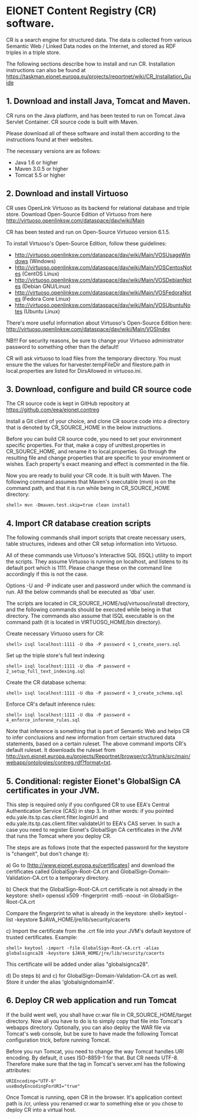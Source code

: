 # EIONET Content Registry (CR) software.

CR is a search engine for structured data. The data is collected
from various Semantic Web / Linked Data nodes on the Internet,
and stored as RDF triples in a triple store.

The following sections describe how to install and run CR.
Installation instructions can also be found at https://taskman.eionet.europa.eu/projects/reportnet/wiki/CR_Installation_Guide

## 1. Download and install Java, Tomcat and Maven.

CR runs on the Java platform, and has been tested to run on Tomcat Java Servlet Container.
CR source code is built with Maven.

Please download all of these software and install them according to the instructions
found at their websites.

The necessary versions are as follows:

* Java 1.6 or higher
* Maven 3.0.5 or higher
* Tomcat 5.5 or higher

## 2. Download and install Virtuoso

CR uses OpenLink Virtuoso as its backend for relational database and triple
store. Download Open-Source Edition of Virtuoso from here
http://virtuoso.openlinksw.com/dataspace/dav/wiki/Main

CR has been tested and run on Open-Source Virtuoso version 6.1.5.

To install Virtuoso's Open-Source Edition, follow these guidelines:

* http://virtuoso.openlinksw.com/dataspace/dav/wiki/Main/VOSUsageWindows (Windows)
* http://virtuoso.openlinksw.com/dataspace/dav/wiki/Main/VOSCentosNotes  (CentOS Linux)
* http://virtuoso.openlinksw.com/dataspace/dav/wiki/Main/VOSDebianNotes  (Debian GNU/Linux)
* http://virtuoso.openlinksw.com/dataspace/dav/wiki/Main/VOSFedoraNotes  (Fedora Core Linux)
* http://virtuoso.openlinksw.com/dataspace/dav/wiki/Main/VOSUbuntuNotes  (Ubuntu Linux)

There's more useful information about Virtuoso's Open-Source Edition here:
http://virtuoso.openlinksw.com/dataspace/dav/wiki/Main/VOSIndex

NB!!! For security reasons, be sure to change your Virtuoso administrator password to
something other than the default!

CR will ask virtuoso to load files from the temporary directory. You must ensure
the the values for harvester.tempFileDir and filestore.path in local.properties are
listed for DirsAllowed in virtuoso.ini.

## 3. Download, configure and build CR source code

The CR source code is kept in GitHub repository at https://github.com/eea/eionet.contreg

Install a Git client of your choice, and clone CR source code into a directory
that is denoted by CR_SOURCE_HOME in the below instructions.

Before you can build CR source code, you need to set your environment specific properties.
For that, make a copy of unittest.properties in CR_SOURCE_HOME, and rename it to local.properties.
Go through the resulting file and change properties that are specific to your environment or wishes.
Each property's exact meaning and effect is commented in the file.

Now you are ready to build your CR code. It is built with Maven.
The following command assumes that Maven's executable (mvn) is on the command path,
and that it is run while being in CR_SOURCE_HOME directory:

    shell> mvn -Dmaven.test.skip=true clean install

## 4. Import CR database creation scripts

The following commands shall import scripts that create necessary users,
table structures, indexes and other CR setup information into Virtuoso.

All of these commands use Virtuoso's Interactive SQL (ISQL) utility to import the scripts.
They assume Virtuoso is running on localhost, and listens to its default port which is 1111.
Please change these on the command line accordingly if this is not the case.

Options -U and -P indicate user and password under which the command is run.
All the below commands shall be executed as 'dba' user.

The scripts are located in CR_SOURCE_HOME/sql/virtuoso/install directory,
and the following commands should be executed while being in that directory.
The commands also assume that ISQL executable is on the command path
(it is located in VIRTUOSO_HOME/bin directory).

Create necessary Virtuoso users for CR:

    shell> isql localhost:1111 -U dba -P password < 1_create_users.sql

Set up the triple store's full text indexing

    shell> isql localhost:1111 -U dba -P password < 2_setup_full_text_indexing.sql

Create the CR database schema:

    shell> isql localhost:1111 -U dba -P password < 3_create_schema.sql

Enforce CR's default inference rules:

    shell> isql localhost:1111 -U dba -P password < 4_enforce_inferene_rules.sql

Note that inference is something that is part of Semantic Web and helps CR to infer
conclusions and new information from certain structured data statements, based on a certain
ruleset. The above command imports CR's default ruleset. It downloads the ruleset from
http://svn.eionet.europa.eu/projects/Reportnet/browser/cr3/trunk/src/main/webapp/ontologies/contreg.rdf?format=txt.

## 5. Conditional: register Eionet's GlobalSign CA certificates in your JVM.

This step is required only if you configured CR to use EEA's  Central Authentication Service (CAS) in step 3.
In other words: if you pointed edu.yale.its.tp.cas.client.filter.loginUrl and edu.yale.its.tp.cas.client.filter.validateUrl
to EEA's CAS server. In such a case you need to register Eionet's GlobalSign CA certificates in the JVM that runs
the Tomcat where you deploy CR.

The steps are as follows (note that the expected password for the keystore is "changeit", but don't change it):

a) Go to [http://www.eionet.europa.eu/certificates] and download the certificates called
GlobalSign-Root-CA.crt and GlobalSign-Domain-Validation-CA.crt to a temporary directory.

b) Check that the GlobalSign-Root-CA.crt certificate is not already in the keystore:
shell> openssl x509 -fingerprint -md5 -noout -in GlobalSign-Root-CA.crt

Compare the fingerprint to what is already in the keystore:
shell> keytool -list -keystore $JAVA_HOME/jre/lib/security/cacerts

c) Import the certificate from the .crt file into your JVM's default keystore of  trusted certificates.
Example:

    shell> keytool -import -file GlobalSign-Root-CA.crt -alias globalsignca28 -keystore $JAVA_HOME/jre/lib/security/cacerts

This certificate will be added under alias "globalsignca28".

d) Do steps b) and c) for GlobalSign-Domain-Validation-CA.crt as well.  Store it under the alias 'globalsigndomain14'.

## 6. Deploy CR web application and run Tomcat

If the build went well, you shall have cr.war file in CR_SOURCE_HOME/target directory.
Now all you have to do is to simply copy that file into Tomcat's webapps directory.
Optionally, you can also deploy the WAR file via Tomcat's web console, but be sure to
have made the following Tomcat configuration trick, before running Tomcat.

Before you run Tomcat, you need to change the way Tomcat handles URI encoding.
By default, it uses ISO-8859-1 for that. But CR needs UTF-8. Therefore make sure
that the <Connector> tag in Tomcat's server.xml has the following attributes:

    URIEncoding="UTF-8"
    useBodyEncodingForURI="true"

Once Tomcat is running, open CR in the browser. It's application context path is /cr,
unless you renamed cr.war to something else or you chose to deploy CR into a virtual host.
